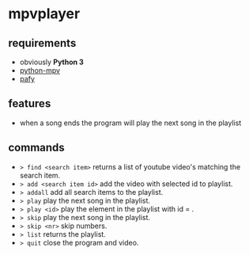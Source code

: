 # mpvplayer

## requirements

 - obviously **Python 3**
 - [python-mpv](https://github.com/jaseg/python-mpv)
 - [pafy](https://pypi.org/project/pafy/)

## features

 - when a song ends the program will play the next song in the playlist
 
## commands

 - `> find <search item>` returns a list of youtube video's matching the search item.
 - `> add <search item id>` add the video with selected id to playlist.
 - `> addall` add all search items to the playlist.
 - `> play` play the next song in the playlist.
 - `> play <id>` play the element in the playlist with id = <id>.
 - `> skip` play the next song in the playlist.
 - `> skip <nr>` skip <nr> numbers.
 - `> list` returns the playlist.
 - `> quit` close the program and video.
